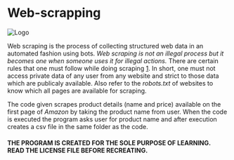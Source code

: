 # Web-scrapping

![Logo](webscrap_img.png)



Web scraping is the process of collecting structured web data in an automated fashion using bots. _Web scraping is not an illegal process but it becomes one when someone uses it for illegal actions._ There are certain rules that one must follow while doing scraping [1](https://www.tutorialspoint.com/python_web_scraping/legality_of_python_web_scraping.htm). In short, one must not access private data of any user from any website and strict to those data which are publicaly available. Also refer to the _robots.txt_ of websites to know which all pages are available for scraping. 

The code given scrapes product details (name and price) available on the first page of _Amazon_ by taking the product name from user. When the code is executed the program asks user for product name and after execution creates a csv file in the same folder as the code.

#### THE PROGRAM IS CREATED FOR THE SOLE PURPOSE OF LEARNING. READ THE LICENSE FILE BEFORE RECREATING.
